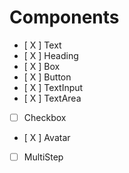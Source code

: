 # Components

- [ X ] Text
- [ X ] Heading
- [ X ] Box
- [ X ] Button
- [ X ] TextInput
- [ X ] TextArea
- [ ] Checkbox
- [ X ] Avatar
- [ ] MultiStep

